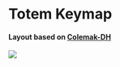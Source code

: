 # Totem Keymap
#### Layout based on [Colemak-DH](https://colemakmods.github.io/mod-dh/)


<img src="keymap-drawer/totem.svg" >
